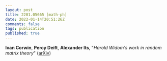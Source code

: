 ```yaml
---
layout: post
title: 2201.05665 [math-ph]
date: 2022-01-14T20:51:26Z
comments: false
tags: publication
published: true
---
```


<b>Ivan Corwin</b>, <b>Percy Deift</b>, <b>Alexander Its</b>, "<i>Harold Widom's work in random matrix theory</i>" ([arXiv](http://arxiv.org/abs/2201.05665v1))
